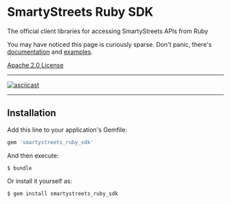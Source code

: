 # SmartyStreets Ruby SDK

The official client libraries for accessing SmartyStreets APIs from Ruby

You may have noticed this page is curiously sparse. Don't panic, there's [documentation](https://smartystreets.com/docs/sdk/ruby) and [examples](examples).

[Apache 2.0 License](LICENSE.txt)

---

[![asciicast](https://asciinema.org/a/124457.png)](https://asciinema.org/a/124457)

---

## Installation

Add this line to your application's Gemfile:

```ruby
gem 'smartystreets_ruby_sdk'
```

And then execute:

    $ bundle

Or install it yourself as:

    $ gem install smartystreets_ruby_sdk    
